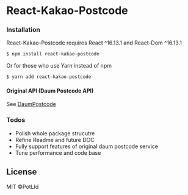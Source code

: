 # React-Kakao-Postcode

### Installation

React-Kakao-Postcode requires React ^16.13.1 and React-Dom ^16.13.1

```sh
$ npm install react-kakao-postcode
```

Or for those who use Yarn instead of npm

```sh
$ yarn add react-kakao-postcode
```

#### Original API (Daum Postcode API)

See [DaumPostcode](http://postcode.map.daum.net/guide#usage)


### Todos

 - Polish whole package strucutre
 - Refine Readme and future DOC
 - Fully support features of original daum postcode service
 - Tune performance and code base

License
----

MIT ©PotLId

